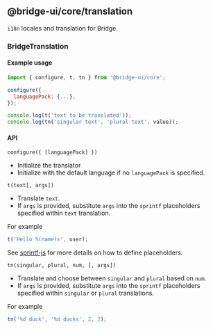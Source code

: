 <!--
Licensed to the Apache Software Foundation (ASF) under one
or more contributor license agreements.  See the NOTICE file
distributed with this work for additional information
regarding copyright ownership.  The ASF licenses this file
to you under the Apache License, Version 2.0 (the
"License"); you may not use this file except in compliance
with the License.  You may obtain a copy of the License at

  http://www.apache.org/licenses/LICENSE-2.0

Unless required by applicable law or agreed to in writing,
software distributed under the License is distributed on an
"AS IS" BASIS, WITHOUT WARRANTIES OR CONDITIONS OF ANY
KIND, either express or implied.  See the License for the
specific language governing permissions and limitations
under the License.
-->

## @bridge-ui/core/translation

`i18n` locales and translation for Bridge.

### BridgeTranslation

#### Example usage

```js
import { configure, t, tn } from '@bridge-ui/core';

configure({
  languagePack: {...},
});

console.log(t('text to be translated'));
console.log(tn('singular text', 'plural text', value));
```

#### API

`configure({ [languagePack] })`

- Initialize the translator
- Initialize with the default language if no `languagePack` is specified.

`t(text[, args])`

- Translate `text`.
- If `args` is provided, substitute `args` into the `sprintf` placeholders specified within `text`
  translation.

For example

```js
t('Hello %(name)s', user);
```

See [sprintf-js](https://github.com/alexei/sprintf.js) for more details on how to define
placeholders.

`tn(singular, plural, num, [, args])`

- Translate and choose between `singular` and `plural` based on `num`.
- If `args` is provided, substitute `args` into the `sprintf` placeholders specified within
  `singular` or `plural` translations.

For example

```js
tn('%d duck', '%d ducks', 2, 2);
```
